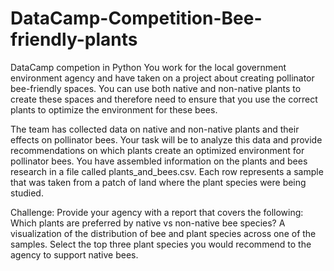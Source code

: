 # DataCamp-Competition-Bee-friendly-plants
DataCamp competion in Python
You work for the local government environment agency and have taken on a project about creating pollinator bee-friendly spaces. You can use both native and non-native plants to create these spaces and therefore need to ensure that you use the correct plants to optimize the environment for these bees.

The team has collected data on native and non-native plants and their effects on pollinator bees. Your task will be to analyze this data and provide recommendations on which plants create an optimized environment for pollinator bees.
You have assembled information on the plants and bees research in a file called plants_and_bees.csv. Each row represents a sample that was taken from a patch of land where the plant species were being studied.

Challenge:
Provide your agency with a report that covers the following:
    Which plants are preferred by native vs non-native bee species?
    A visualization of the distribution of bee and plant species across one of the samples.
    Select the top three plant species you would recommend to the agency to support native bees.
